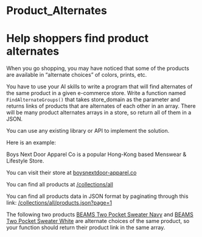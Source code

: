 # Product_Alternates

# Help shoppers find product alternates

When you go shopping, you may have noticed that some of the products are available in “alternate choices” of colors, prints, etc. 

You have to use your AI skills to write a program that will find alternates of the same product in a given e-commerce store. 
Write a function named `FindAlternateGroups()` that takes store_domain as the parameter and returns links of products that are alternates of each other in an array. 
There will be many product alternates arrays in a store, so return all of them in a JSON.


You can use any existing library or API to implement the solution.

Here is an example:

Boys Next Door Apparel Co is a popular Hong-Kong based Menswear & Lifestyle Store. 

You can visit their store at [boysnextdoor-apparel.co](https://www.boysnextdoor-apparel.co/)

You can find all products at [/collections/all](https://www.boysnextdoor-apparel.co/collections/all)

You can find all products data in JSON format by paginating through this link: 
[/collections/all/products.json?page=1](https://www.boysnextdoor-apparel.co/collections/all/products.json?page=1)

The following two products [BEAMS Two Pocket Sweater Navy](https://www.boysnextdoor-apparel.co/products/beams-two-pocket-sweater-navy) and 
[BEAMS Two Pocket Sweater White](https://www.boysnextdoor-apparel.co/products/beams-two-pocket-sweater-white) are alternate choices of the same product, 
so your function should return their product link in the same array.
